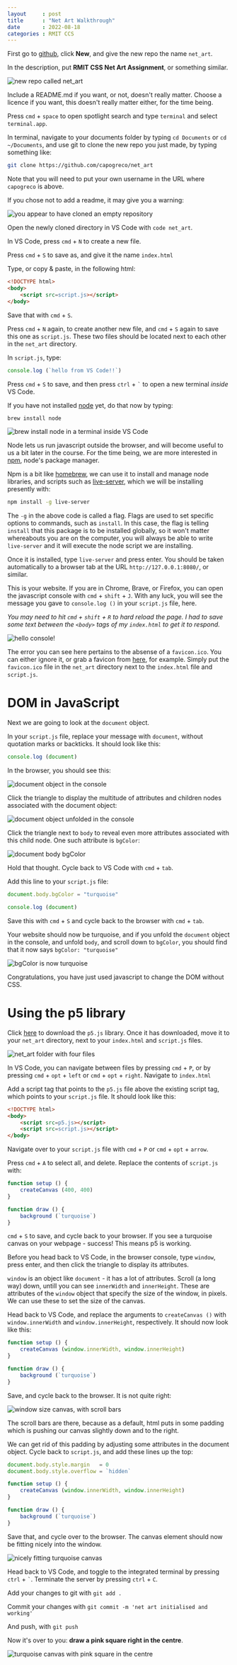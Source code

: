 ```yaml
---
layout     : post
title      : "Net Art Walkthrough"
date       : 2022-08-18
categories : RMIT CCS
---
```


First go to [github](https://github.com/), click **New**, and give the new repo the name `net_art`.

In the description, put
**RMIT CSS Net Art Assignment**, or something similar.

![new repo called net_art](/etc/images/net_art_new_repo.png)

Include a README.md if you want, or not, doesn't really matter.  Choose a licence if you want, this doesn't really matter either, for the time being.

Press `cmd` + `space` to open spotlight search and type `terminal` and select `terminal.app`.

In terminal, navigate to your documents folder by typing `cd Documents` or `cd ~/Documents`, and use git to clone the new repo you just made, by typing something like:

```bash
git clone https://github.com/capogreco/net_art
```

Note that you will need to put your own username in the URL where `capogreco` is above.

If you chose not to add a readme, it may give you a warning:

![you appear to have cloned an empty repository](/etc/images/net_art_empty_clone.png)

Open the newly cloned directory in VS Code with `code net_art`.

In VS Code, press `cmd` + `N` to create a new file.  

Press `cmd` + `S` to save as, and give it the name `index.html`

Type, or copy & paste, in the following html:

```html
<!DOCTYPE html>
<body>
    <script src=script.js></script>		
</body>
```

Save that with `cmd` + `S`.

Press `cmd` + `N` again, to create another new file, and `cmd` + `S` again to save this one as `script.js`.  These two files should be located next to each other in the `net_art` directory.

In `script.js`, type:

```javascript
console.log (`hello from VS Code!!`)
```

Press `cmd` + `S` to save, and then press `ctrl` + `` ` `` to open a new terminal *inside* VS Code.

If you have not installed [node](https://nodejs.org/) yet, do that now by typing:

```bash
brew install node
```

![brew install node in a terminal inside VS Code](/etc/images/net_art_install_node.png)

Node lets us run javascript outside the browser, and will become useful to us a bit later in the course.  For the time being, we are more interested in [npm](https://www.npmjs.com/), node's package manager.

Npm is a bit like [homebrew](https://brew.sh/), we can use it to install and manage node libraries, and scripts such as [live-server](https://www.npmjs.com/package/live-server), which we will be installing presently with:

```bash
npm install -g live-server
```

The `-g` in the above code is called a flag.  Flags are used to set specific options to commands, such as `install`.  In this case, the flag is telling `install` that this package is to be installed globally, so it won't matter whereabouts you are on the computer, you will always be able to write `live-server` and it will execute the node script we are installing.

Once it is installed, type `live-server` and press enter.  You should be taken automatically to a browser tab at the URL `http://127.0.0.1:8080/`, or similar.

This is your website.  If you are in Chrome, Brave, or Firefox, you can open the javascript console with `cmd` + `shift` + `J`.  With any luck, you will see the message you gave to `console.log ()` in your `script.js` file, here.

*You may need to hit `cmd` + `shift` + `R` to hard reload the page.  I had to save some text between the `<body>` tags of my `index.html` to get it to respond.*

![hello console!](/etc/images/net_art_hello_console.png)

The error you can see here pertains to the absense of a `favicon.ico`.  You can either ignore it, or grab a favicon from [here](https://favicon.io/emoji-favicons/pouting-cat/), for example.  Simply put the `favicon.ico` file in the `net_art` directory next to the `index.html` file and `script.js`.

#   DOM in JavaScript

Next we are going to look at the `document` object.

In your `script.js` file, replace your message with `document`, without quotation marks or backticks.  It should look like this:

```javascript
console.log (document)
```

In the browser, you should see this:

![document object in the console](/etc/images/net_art_document_object.png)

Click the triangle to display the multitude of attributes and children nodes associated with the document object:

![document object unfolded in the console](/etc/images/net_art_document_unfolded.png)

Click the triangle next to `body` to reveal even more attributes associated with this child node.  One such attribute is `bgColor`:

![document body bgColor](/etc/images/net_art_body_bgColor.png)

Hold that thought.  Cycle back to VS Code with `cmd` + `tab`.

Add this line to your `script.js` file:

```javascript
document.body.bgColor = "turquoise"

console.log (document)
```

Save this with `cmd` + `S` and cycle back to the browser with `cmd` + `tab`.

Your website should now be turquoise, and if you unfold the `document` object in the console, and unfold `body`, and scroll down to `bgColor`, you should find that it now says `bgColor: "turquoise"`

![bgColor is now turquoise](/etc/images/net_art_bgColor_turquoise.png)

Congratulations, you have just used javascript to change the DOM without CSS.

#   Using the p5 library

Click [here](https://github.com/processing/p5.js/releases/download/v1.4.2/p5.js) to download the `p5.js` library.  Once it has downloaded, move it to your `net_art` directory, next to your `index.html` and `script.js` files.

![net_art folder with four files](/etc/images/net_art_p5_file.png)

In VS Code, you can navigate between files by pressing `cmd` + `P`, or by pressing `cmd` + `opt` + `left` or `cmd` + `opt` + `right`.  Navigate to `index.html`

Add a script tag that points to the `p5.js` file above the existing script tag, which points to your `script.js` file.  It should look like this:

```html
<!DOCTYPE html>
<body>
	<script src=p5.js></script>
	<script src=script.js></script>
</body>
```

Navigate over to your `script.js` file with `cmd` + `P` or `cmd` + `opt` + `arrow`.

Press `cmd` + `A` to select all, and delete.  Replace the contents of `script.js` with:

```javascript
function setup () {
    createCanvas (400, 400)
}

function draw () {
    background (`turquoise`)
}
```

`cmd` + `S` to save, and cycle back to your browser.  If you see a turquoise canvas on your webpage - success! This means p5 is working.

Before you head back to VS Code, in the browser console, type `window`, press enter, and then click the triangle to display its attributes.  

`window` is an object like `document` - it has a lot of attributes.  Scroll (a long way) down, untill you can see `innerWidth` and `innerHeight`.  These are attributes of the `window` object that specify the size of the window, in pixels.  We can use these to set the size of the canvas.

Head back to VS Code, and replace the arguments to `createCanvas ()` with `window.innerWidth` and `window.innerHeight`, respectively.  It should now look like this:

```javascript
function setup () {
    createCanvas (window.innerWidth, window.innerHeight)
}

function draw () {
    background (`turquoise`)
}
```

Save, and cycle back to the browser.  It is not quite right:

![window size canvas, with scroll bars](/etc/images/net_art_padded.png)

The scroll bars are there, because as a default, html puts in some padding which is pushing our canvas slightly down and to the right.

We can get rid of this padding by adjusting some attributes in the document object.  Cycle back to `script.js`, and add these lines up the top:

```javascript
document.body.style.margin   = 0
document.body.style.overflow = `hidden`

function setup () {
    createCanvas (window.innerWidth, window.innerHeight)
}

function draw () {
    background (`turquoise`)
}
```

Save that, and cycle over to the browser.  The canvas element should now be fitting nicely into the window.

![nicely fitting turquoise canvas](/etc/images/net_art_turquoise_fit.png)

Head back to VS Code, and toggle to the integrated terminal by pressing `ctrl` + `` ` ``.  Terminate the server by pressing `ctrl` + `C`.

Add your changes to git with `git add .`

Commit your changes with `git commit -m 'net art initialised and working'`

And push, with `git push`

Now it's over to you: **draw a pink square right in the centre**.

![turquoise canvas with pink square in the centre](/etc/images/net_art_pink_square.png)
